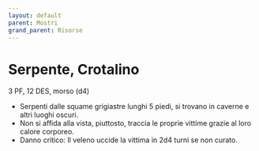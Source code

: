```yaml
---
layout: default
parent: Mostri
grand_parent: Risorse
---
```


# Serpente, Crotalino

3 PF, 12 DES, morso (d4)

- Serpenti dalle squame grigiastre lunghi 5 piedi, si trovano in caverne e altri luoghi oscuri.
- Non si affida alla vista, piuttosto, traccia le proprie vittime grazie al loro calore corporeo.
- Danno critico: Il veleno uccide la vittima in 2d4 turni se non curato.
